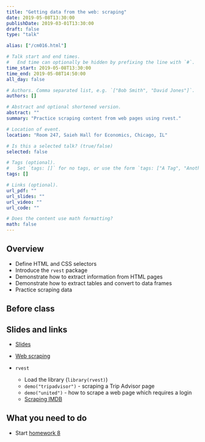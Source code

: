 ```yaml
---
title: "Getting data from the web: scraping"
date: 2019-05-08T13:30:00
publishDate: 2019-03-01T13:30:00
draft: false
type: "talk"

alias: ["/cm016.html"]

# Talk start and end times.
#   End time can optionally be hidden by prefixing the line with `#`.
time_start: 2019-05-08T13:30:00
time_end: 2019-05-08T14:50:00
all_day: false

# Authors. Comma separated list, e.g. `["Bob Smith", "David Jones"]`.
authors: []

# Abstract and optional shortened version.
abstract: ""
summary: "Practice scraping content from web pages using rvest."

# Location of event.
location: "Room 247, Saieh Hall for Economics, Chicago, IL"

# Is this a selected talk? (true/false)
selected: false

# Tags (optional).
#   Set `tags: []` for no tags, or use the form `tags: ["A Tag", "Another Tag"]` for one or more tags.
tags: []

# Links (optional).
url_pdf: ""
url_slides: ""
url_video: ""
url_code: ""

# Does the content use math formatting?
math: false
---
```




## Overview

* Define HTML and CSS selectors
* Introduce the `rvest` package
* Demonstrate how to extract information from HTML pages
* Demonstrate how to extract tables and convert to data frames
* Practice scraping data

## Before class

## Slides and links

* [Slides](extras/cm016_slides.html)
* [Web scraping](/notes/web-scraping/)

* `rvest`
    * Load the library (`library(rvest)`)
    * `demo("tripadvisor")` - scraping a Trip Advisor page
    * `demo("united")` - how to scrape a web page which requires a login
    * [Scraping IMDB](https://blog.rstudio.org/2014/11/24/rvest-easy-web-scraping-with-r/)

## What you need to do

* Start [homework 8](/homework/webdata/)
